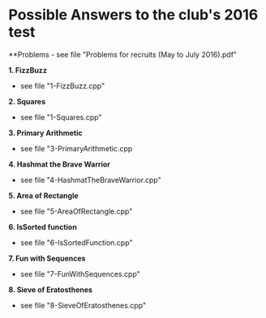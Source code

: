 # Possible Answers to the club's 2016 test

**Problems - see file "Problems for recruits (May to July 2016).pdf"

**1. FizzBuzz**
 - see file "1-FizzBuzz.cpp"

**2. Squares**
 - see file "1-Squares.cpp"

**3. Primary Arithmetic**
 - see file "3-PrimaryArithmetic.cpp

**4. Hashmat the Brave Warrior**
 - see file "4-HashmatTheBraveWarrior.cpp"
 
**5. Area of Rectangle**
 - see file "5-AreaOfRectangle.cpp"
 
**6. IsSorted function**
 - see file "6-IsSortedFunction.cpp"
 
**7. Fun with Sequences**
 - see file "7-FunWithSequences.cpp"
 
**8. Sieve of Eratosthenes**
 - see file "8-SieveOfEratosthenes.cpp"

